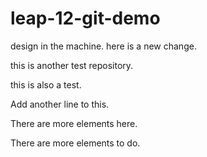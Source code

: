 # leap-12-git-demo
design in the machine.
here is a new change.

this is another test repository.

this is also a test.

Add another line to this. 

There are more elements here.

There are more elements to do.

